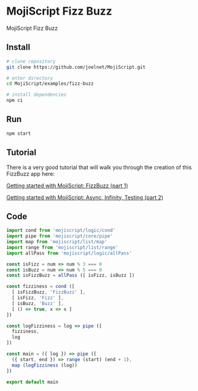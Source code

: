 # MojiScript Fizz Buzz

MojiScript Fizz Buzz

## Install

```bash
# clone repository
git clone https://github.com/joelnet/MojiScript.git

# enter directory
cd MojiScript/examples/fizz-buzz

# install dependencies
npm ci
```

## Run

```bash
npm start
```
## Tutorial

There is a very good tutorial that will walk you through the creation of this FizzBuzz app here:

[Getting started with MojiScript: FizzBuzz (part 1)
](https://dev.to/joelnet/getting-started-with-mojiscript-fizzbuzz-part-1-2fji)

[Getting started with MojiScript: Async, Infinity, Testing (part 2)](https://dev.to/joelnet/getting-started-with-mojiscript-async-infinity-testing-part-2-h1e)

## Code

```javascript
import cond from 'mojiscript/logic/cond'
import pipe from 'mojiscript/core/pipe'
import map from 'mojiscript/list/map'
import range from 'mojiscript/list/range'
import allPass from 'mojiscript/logic/allPass'

const isFizz = num => num % 3 === 0
const isBuzz = num => num % 5 === 0
const isFizzBuzz = allPass ([ isFizz, isBuzz ])

const fizziness = cond ([
  [ isFizzBuzz, 'FizzBuzz' ],
  [ isFizz, 'Fizz' ],
  [ isBuzz, 'Buzz' ],
  [ () => true, x => x ]
])

const logFizziness = log => pipe ([
  fizziness,
  log
])

const main = ({ log }) => pipe ([
  ({ start, end }) => range (start) (end + 1),
  map (logFizziness (log))
])

export default main
```
